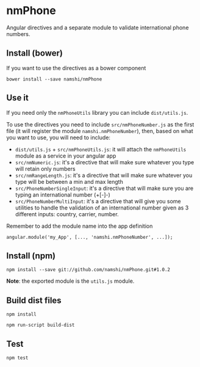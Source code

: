 # nmPhone

Angular directives and a separate module to validate international phone numbers.

## Install (bower)

If you want to use the directives as a bower component

```
bower install --save namshi/nmPhone
```

## Use it

If you need only the `nmPhoneUtils` library you can include `dist/utils.js`.


To use the directives you need to include `src/nmPhoneNumber.js` as the first file (it will register the module `namshi.nmPhoneNumber`), then, based on what you want to use, you will need to include:

* `dist/utils.js` + `src/nmPhoneUtils.js`: it will attach the `nmPhoneUtils` module as a service in your angular app
* `src/nmNumeric.js`: it's a directive that will make sure whatever you type will retain only numbers
* `src/nmRangeLength.js`: it's a directive that will make sure whatever you type will be between a min and max length
* `src/PhoneNumberSingleInput`: it's a directive that will make sure you are typing an international number (+<prefix>[-<carriere>]-<number>)
* `src/PhoneNumberMultiInput`: it's a directive that will give you some utilities to handle the validation of an international number given as 3 different inputs: country, carrier, number.


Remember to add the module name into the app definition

```
angular.module('my_App', [..., 'namshi.nmPhoneNumber', ...]);
```

## Install (npm)

```
npm install --save git://github.com/namshi/nmPhone.git#1.0.2
```

**Note**: the exported module is the `utils.js` module.

## Build dist files

```
npm install
```

```
npm run-script build-dist
```

## Test

```
npm test
```
